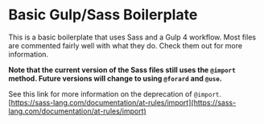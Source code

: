 # Basic Gulp/Sass Boilerplate

This is a basic boilerplate that uses Sass and a Gulp 4 workflow. Most files are commented fairly well with what they do. Check them out for more information.

**Note that the current version of the Sass files still uses the `@import` method. Future versions will change to using `@forard` and `@use`.**

See this link for more information on the deprecation of `@import`.  
[https://sass-lang.com/documentation/at-rules/import](https://sass-lang.com/documentation/at-rules/import)
